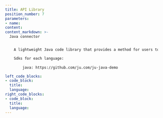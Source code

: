 ```yaml
---
title: API Library
position_number: 7
parameters:
- name:
content:
content_markdown: >-
  Java connector


    A lightweight Java code library that provides a method for users to directly call the API

    Sdks for each language:
        
        java: https://github.com/ju.com/ju-java-demo

left_code_blocks:
- code_block:
  title:
  language:
right_code_blocks:
- code_block:
  title:
  language:
---
```

